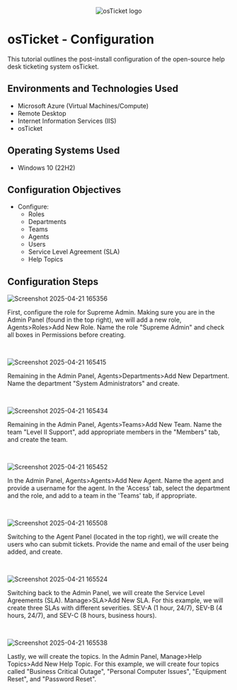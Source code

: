 <p align="center">
<img src="https://i.imgur.com/Clzj7Xs.png" alt="osTicket logo"/>
</p>

<h1>osTicket - Configuration</h1>
This tutorial outlines the post-install configuration of the open-source help desk ticketing system osTicket.<br />

<h2>Environments and Technologies Used</h2>

- Microsoft Azure (Virtual Machines/Compute)
- Remote Desktop
- Internet Information Services (IIS)
- osTicket

<h2>Operating Systems Used </h2>

- Windows 10</b> (22H2)

<h2>Configuration Objectives</h2>

- Configure:
  - Roles
  - Departments
  - Teams
  - Agents
  - Users
  - Service Level Agreement (SLA)
  - Help Topics

<h2>Configuration Steps</h2>

![Screenshot 2025-04-21 165356](https://github.com/user-attachments/assets/52636b1e-5ae2-49cd-a23a-17f87c5f97c6)



</p>
<p>
First, configure the role for Supreme Admin. Making sure you are in the Admin Panel (found in the top right), we will add a new role, Agents>Roles>Add New Role. Name the role "Supreme Admin" and check all boxes in Permissions before creating.
</p>
<br />

![Screenshot 2025-04-21 165415](https://github.com/user-attachments/assets/e4c75b03-3f03-467e-8c52-7e195db1faa0)


</p>
<p>
Remaining in the Admin Panel, Agents>Departments>Add New Department. Name the department "System Administrators" and create.
</p>
<br />

![Screenshot 2025-04-21 165434](https://github.com/user-attachments/assets/3383c276-4b6b-4dd4-98b1-3c99a460c9de)


</p>
<p>
Remaining in the Admin Panel, Agents>Teams>Add New Team. Name the team "Level II Support", add appropriate members in the "Members" tab, and create the team.
</p>
<br />

![Screenshot 2025-04-21 165452](https://github.com/user-attachments/assets/89f7f1b6-e651-4717-b4ac-23bda87a23eb)


</p>
<p>
In the Admin Panel, Agents>Agents>Add New Agent. Name the agent and provide a username for the agent. In the 'Access' tab, select the department and the role, and add to a team in the 'Teams' tab, if appropriate. 
</p>
<br />

![Screenshot 2025-04-21 165508](https://github.com/user-attachments/assets/5b449b4c-bb25-4a5d-ad12-0b6c7e25e170)


</p>
<p>
Switching to the Agent Panel (located in the top right), we will create the users who can submit tickets. Provide the name and email of the user being added, and create.
</p>
<br />

![Screenshot 2025-04-21 165524](https://github.com/user-attachments/assets/0892cf94-ab2a-4825-8993-026c52008a1b)


</p>
<p>
Switching back to the Admin Panel, we will create the Service Level Agreements (SLA). Manage>SLA>Add New SLA. For this example, we will create three SLAs with different severities. SEV-A (1 hour, 24/7), SEV-B (4 hours, 24/7), and SEV-C (8 hours, business hours).
</p>
<br />

![Screenshot 2025-04-21 165538](https://github.com/user-attachments/assets/e9ab273e-69aa-476c-b66f-d62f52c55fd7)


</p>
<p>
Lastly, we will create the topics. In the Admin Panel, Manage>Help Topics>Add New Help Topic. For this example, we will create four topics called "Business Critical Outage", "Personal Computer Issues", "Equipment Reset", and "Password Reset".
</p>
<br />
